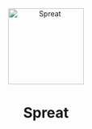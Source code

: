 <div align="center">
  <img width="150" height="150" alt="Spreat" src="https://i.ibb.co/GxkJqLJ/virus.png">
  <h1><b>Spreat</b></h1>
</div>
